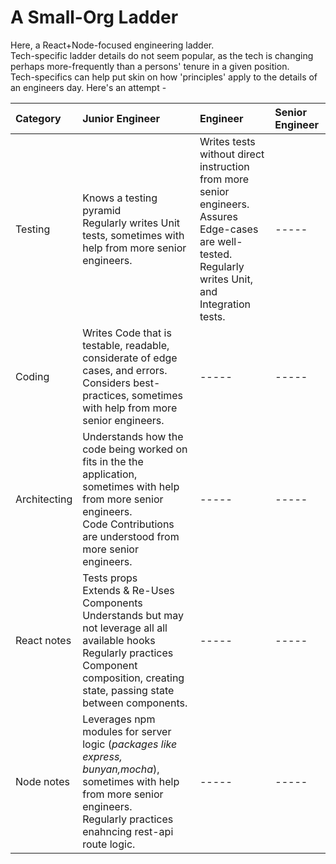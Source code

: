 # A Small-Org Ladder

Here, a React+Node-focused engineering ladder.  
Tech-specific ladder details do not seem popular, as the tech is changing perhaps more-frequently than a persons' tenure in a given position.  
Tech-specifics can help put skin on how 'principles' apply to the details of an engineers day.
Here's an attempt -

| Category     | Junior Engineer                                                                                                                                                                                               | Engineer                                                                                                                                                        | Senior Engineer |
| :----------- | :------------------------------------------------------------------------------------------------------------------------------------------------------------------------------------------------------------ | :-------------------------------------------------------------------------------------------------------------------------------------------------------------- | :-------------- |
| Testing      | Knows a testing pyramid <br> Regularly writes Unit tests, sometimes with help from more senior engineers.                                                                                                     | Writes tests without direct instruction from more senior engineers. <br> Assures Edge-cases are well-tested. <br> Regularly writes Unit, and Integration tests. | -----           |
| Coding       | Writes Code that is testable, readable, considerate of edge cases, and errors. <br> Considers best-practices, sometimes with help from more senior engineers.                                                 | -----                                                                                                                                                           | -----           |
| Architecting | Understands how the code being worked on fits in the the application, sometimes with help from more senior engineers. <br> Code Contributions are understood from more senior engineers.                      | -----                                                                                                                                                           | -----           |
| React notes  | Tests props <br> Extends & Re-Uses Components <br> Understands but may not leverage all all available hooks <br> Regularly practices Component composition, creating state, passing state between components. | -----                                                                                                                                                           | -----           |
| Node notes   | Leverages npm modules for server logic (_packages like express, bunyan,mocha_), sometimes with help from more senior engineers. <br> Regularly practices enahncing rest-api route logic.<br>                  | -----                                                                                                                                                           | -----           |
